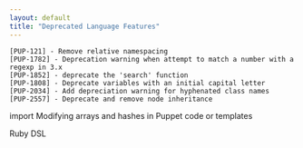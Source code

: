 ```yaml
---
layout: default
title: "Deprecated Language Features"
---
```




    [PUP-121] - Remove relative namespacing
    [PUP-1782] - Deprecation warning when attempt to match a number with a regexp in 3.x
    [PUP-1852] - deprecate the 'search' function
    [PUP-1808] - Deprecate variables with an initial capital letter
    [PUP-2034] - Add depreciation warning for hyphenated class names
    [PUP-2557] - Deprecate and remove node inheritance

import
Modifying arrays and hashes in Puppet code or templates

Ruby DSL
